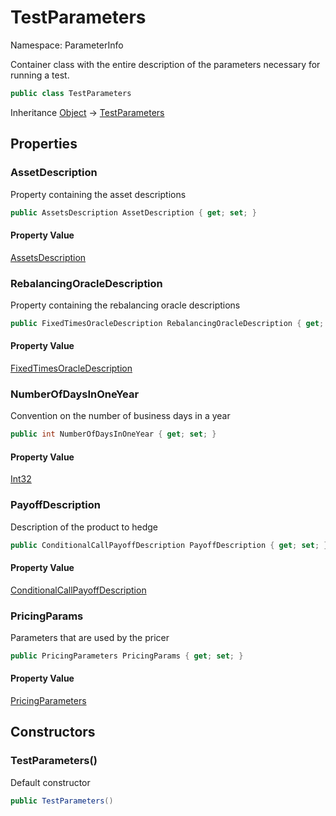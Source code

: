 # TestParameters

Namespace: ParameterInfo

Container class with the entire description of the parameters necessary for running a test.

```csharp
public class TestParameters
```

Inheritance [Object](https://docs.microsoft.com/en-us/dotnet/api/system.object) → [TestParameters](./parameterinfo.testparameters.md)

## Properties

### **AssetDescription**

Property containing the asset descriptions

```csharp
public AssetsDescription AssetDescription { get; set; }
```

#### Property Value

[AssetsDescription](./parameterinfo.marketdescription.assetsdescription.md)<br>

### **RebalancingOracleDescription**

Property containing the rebalancing oracle descriptions

```csharp
public FixedTimesOracleDescription RebalancingOracleDescription { get; set; }
```

#### Property Value

[FixedTimesOracleDescription](./parameterinfo.rebalancingoracledescriptions.fixedtimesoracledescription.md)<br>

### **NumberOfDaysInOneYear**

Convention on the number of business days in a year

```csharp
public int NumberOfDaysInOneYear { get; set; }
```

#### Property Value

[Int32](https://docs.microsoft.com/en-us/dotnet/api/system.int32)<br>

### **PayoffDescription**

Description of the product to hedge

```csharp
public ConditionalCallPayoffDescription PayoffDescription { get; set; }
```

#### Property Value

[ConditionalCallPayoffDescription](./parameterinfo.payoffdescriptions.conditionalcallpayoffdescription.md)<br>

### **PricingParams**

Parameters that are used by the pricer

```csharp
public PricingParameters PricingParams { get; set; }
```

#### Property Value

[PricingParameters](./parameterinfo.mathmodeldescriptions.pricingparameters.md)<br>

## Constructors

### **TestParameters()**

Default constructor

```csharp
public TestParameters()
```
